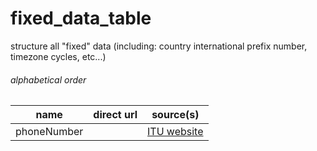 # fixed_data_table

structure all "fixed" data (including: country international prefix number, timezone cycles, etc...)


###### alphabetical order 


| name        | direct url | source(s)                                                      |
| ----------- | ---------- | -------------------------------------------------------------- |
| phoneNumber |            | [ITU website](https://www.itu.int/oth/T0202.aspx?parent=T0202) |



